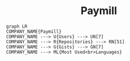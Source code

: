 <h1 align="center">Paymill</h1>

```mermaid
graph LR
COMPANY_NAME{Paymill}
COMPANY_NAME ---> U{Users} ---> UN[7]
COMPANY_NAME ---> R{Repositories} ---> RN[51]
COMPANY_NAME ---> G{Gists} ---> GN[7]
COMPANY_NAME ---> ML{Most Used<br>Languages}
```
